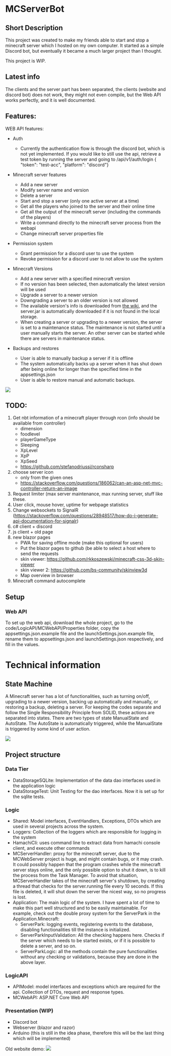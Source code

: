 # MCServerBot
## Short Description
This project was created to make my friends able to 
start and stop a minecraft server which I hosted on my own computer. 
It started as a simple Discord bot, but eventually it became a much 
larger project than I thought. 

This project is WIP.

## Latest info
The clients and the server part has been separated, the clients (website and discord bot) 
does not work, they might not even compile, but the Web API works perfectly, and it is well documented.

## Features:
WEB API features:

- Auth
	- Currently the authentication flow is through the discord bot, which is not yet implemented. If you would like to still use the api, retrieve a test token by running the server and going to /api/v1/auth/login { "token": "test-acc", "platform": "discord"}


- Minecraft server features
	- Add a new server
	- Modify server name and version
	- Delete a server
	- Start and stop a server (only one active server at a time)
	- Get all the players who joined to the server and their online time
	- Get all the output of the minecraft server (including the commands of the players)
	- Write a command directly to the minecraft server process from the webapi
	- Change minecraft server properties file

- Permission system
	- Grant permission for a discord user to use the system
	- Revoke permission for a discord user to not allow to use the system

- Minecraft Versions
	- Add a new server with a specified minecraft version
	- If no version has been selected, then automatically the latest version will be used
	- Upgrade a server to a newer version
	- Downgrading a server to an older version is not allowed
	- The available version's info is downloaded from [the wiki](https://minecraft.fandom.com/wiki/Java_Edition_version_history), and the server.jar is automatically downloaded if it is not found in the local storage.
	- When creating a server or upgrading to a newer version, the server is set to a maintenance status. The maintenance is not started until a user manually starts the server. An other server can be started while there are servers in maintenance status.
	
- Backups and restores
	- User is able to manually backup a server if it is offline
	- The system automatically backs up a server when it has shut down after being online for longer than the specified time in the appsettings.json
	- User is able to restore manual and automatic backups.

<img src="docs/images/api-endpoints.png">


## TODO:

1. Get nbt information of a minecraft player through rcon (info should be available from controller)
    - dimension
    - foodlevel
    - playerGameType
    - Sleeping
    - XpLevel
    - XpP
    - XpSeed
    - https://github.com/stefanodriussi/rconsharp
2. choose server icon
    - only from the given ones
    - https://stackoverflow.com/questions/186062/can-an-asp-net-mvc-controller-return-an-image
3. Request limiter (max server maintenance, max running server, stuff like these.
4. User click, mouse hover, uptime for webpage statistics
5. Change websockets to SignalR (https://stackoverflow.com/questions/28948517/how-do-i-generate-api-documentation-for-signalr)
6. c# client + discord
7. js client + old page
8. new blazor pages
    - PWA for saving offline mode (make this optional for users)
    - Put the blazor pages to github (be able to select a host where to send the requests
    - skin viewer: https://github.com/rkkoszewski/minecraft-css-3d-skin-viewer
    - skin viewer 2: https://github.com/bs-community/skinview3d
    - Map overview in browser
9. Minecraft command autocomplete



## Setup

### Web API
To set up the web api, download the whole project, 
go to the code/LogicAPI/MCWebAPI/Properties folder, copy the appsettings.json.example file and the launchSettings.json.example file,
rename them to appsettings.json and launchSettings.json respectively, and fill in the values.


# Technical information

## State Machine

A Minecraft server has a lot of functionalities, such as turning on/off, upgrading to a newer version, backing up automatically and manually, or restoring a backup, deleting a server. For keeping the codes separate and follow the Single Responsibility Principle from SOLID, these actions are separated into states. There are two types of state ManualState and AutoState. The AutoState is automatically triggered, while the ManualState is triggered by some kind of user action.

<img src="docs/diagrams/state-diagram.png">

## Project structure

### Data Tier

- DataStorageSQLite: Implementation of the data dao interfaces used in the application logic
- DataStorageTest: Unit Testing for the dao interfaces. Now it is set up for the sqlite tests.

### Logic

- Shared: Model interfaces, EventHandlers, Exceptions, DTOs which are used in several projects across the system.
- Loggers: Collection of the loggers which are responsible for logging in the system
- HamachiCli: uses command line to extract data from hamachi console client, and execute other commands
- MCServerHandler: proxy for the minecraft server, due to the MCWebServer project is huge, and might contain bugs, or it may crash. It could possibly happen that the program crashes while the minecraft server stays online, and the only possible option to shut it down, is to kill the process from the Task Manager. To avoid that situation, MCServerHandler takes of the minecraft server's shutdown, by creating a thread that checks for the server.running file every 10 seconds. If this file is deleted, it will shut down the server the nicest way, so no progress is lost.
- Application: The main logic of the system. I have spent a lot of time to make this part well structured and to be easily maintainable. For example, check out the double proxy system for the ServerPark in the Application.Minecraft:
  - ServerPark: logging events, registering events to the database, disabling functionalities till the instance is initialized.
  - ServerParkInputValidation: All the checking happens here. Checks if the server which needs to be started exists, or if it is possible to delete a server, and so on.
  - ServerParkLogic: all the methods contain the pure functionalities without any checking or validations, because they are done in the above layer.

### LogicAPI

- APIModel: model interfaces and exceptions which are required for the api. Collection of DTOs, request and response types.
- MCWebAPI: ASP.NET Core Web API

### Presentation (WIP)

- Discord bot
- Webserver (blazor and razor)
- Arduino (this is still in the idea phase, therefore this will be the last thing which will be implemented)

Old website demo: 
<img src="docs/images/website-old.png">
